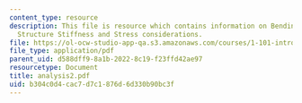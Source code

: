 ```yaml
---
content_type: resource
description: This file is resource which contains information on Bending, Torsion,
  Structure Stiffness and Stress considerations.
file: https://ol-ocw-studio-app-qa.s3.amazonaws.com/courses/1-101-introduction-to-civil-and-environmental-engineering-design-i-fall-2006/b304c0d4cac7d7c1876d6d330b90bc3f_analysis2.pdf
file_type: application/pdf
parent_uid: d588dff9-8a1b-2022-8c19-f23ffd42ae97
resourcetype: Document
title: analysis2.pdf
uid: b304c0d4-cac7-d7c1-876d-6d330b90bc3f
---
```

